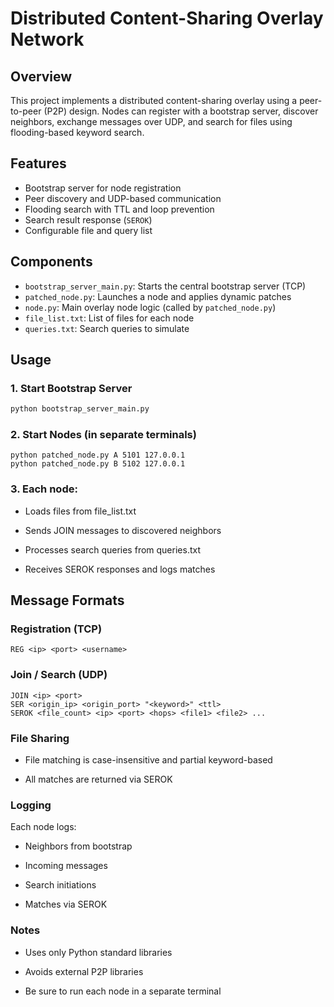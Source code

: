 # Distributed Content-Sharing Overlay Network

## Overview
This project implements a distributed content-sharing overlay using a peer-to-peer (P2P) design. Nodes can register with a bootstrap server, discover neighbors, exchange messages over UDP, and search for files using flooding-based keyword search.

## Features
- Bootstrap server for node registration
- Peer discovery and UDP-based communication
- Flooding search with TTL and loop prevention
- Search result response (`SEROK`)
- Configurable file and query list

## Components
- `bootstrap_server_main.py`: Starts the central bootstrap server (TCP)
- `patched_node.py`: Launches a node and applies dynamic patches
- `node.py`: Main overlay node logic (called by `patched_node.py`)
- `file_list.txt`: List of files for each node
- `queries.txt`: Search queries to simulate

## Usage

### 1. Start Bootstrap Server
```bash
python bootstrap_server_main.py
```

### 2. Start Nodes (in separate terminals)

```
python patched_node.py A 5101 127.0.0.1
python patched_node.py B 5102 127.0.0.1

```

### 3. Each node:
- Loads files from file_list.txt

- Sends JOIN messages to discovered neighbors

- Processes search queries from queries.txt

- Receives SEROK responses and logs matches

## Message Formats
### Registration (TCP)

```
REG <ip> <port> <username>
```
### Join / Search (UDP)
```
JOIN <ip> <port>
SER <origin_ip> <origin_port> "<keyword>" <ttl>
SEROK <file_count> <ip> <port> <hops> <file1> <file2> ...

```
### File Sharing
- File matching is case-insensitive and partial keyword-based

- All matches are returned via SEROK

### Logging
Each node logs:

- Neighbors from bootstrap

- Incoming messages

- Search initiations

- Matches via SEROK

### Notes
- Uses only Python standard libraries

- Avoids external P2P libraries

- Be sure to run each node in a separate terminal